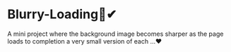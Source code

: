 # Blurry-Loading🙌✔
A mini project where the background image becomes sharper as the page loads to completion  a very small version of each ...❤
